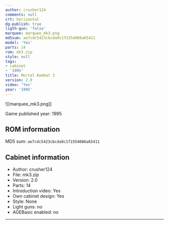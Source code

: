 ```yaml
---
author: crusher124
comments: null
crt: horizontal
dg-publish: true
ligth-gun: 'false'
marquee: marquee_mk3.png
md5sum: ae7cdc5423cbcda9c1f2354086a65411
model: 'Yes'
parts: 14
rom: mk3.zip
style: null
tags:
- cabinet
- '1995'
title: Mortal Kombat 3
version: 2.0
video: 'Yes'
year: '1995'
---
```


![[marquee_mk3.png]]

Game published year: 1995

## ROM information

MD5 sum: `ae7cdc5423cbcda9c1f2354086a65411` 

## Cabinet information

- Author: crusher124
- File: mk3.zip
- Version: 2.0
- Parts: 14
- Introduction video: Yes
- Own cabinet design: Yes
- Style: None
- Light guns: no
- AGEBasic enabled: no

---
